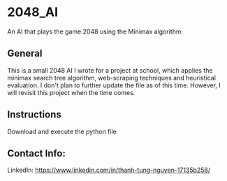 # 2048_AI
An AI that plays the game 2048 using the Minimax algorithm

## General
This is a small 2048 AI I wrote for a project at school, which applies the minimax search tree algorithm, web-scraping techniques and heuristical evaluation.
I don't plan to further update the file as of this time. However, I will revisit this project when the time comes.

## Instructions
Download and execute the python file

## Contact Info:
LinkedIn: 
https://www.linkedin.com/in/thanh-tung-nguyen-17135b258/
